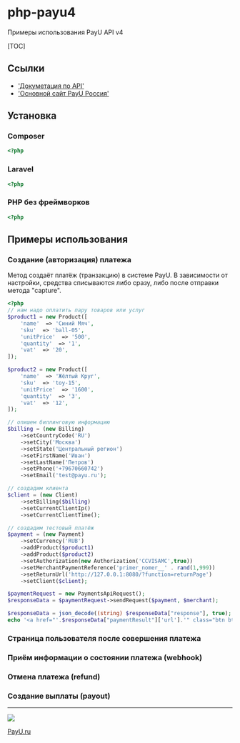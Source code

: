 # php-payu4
Примеры использования PayU API v4

[TOC]

## Ссылки
- ['Докуметация по API'](https://dev.payu.ru/ru/documents/apiv4/)
- ['Основной сайт PayU Россия'](https://payu.ru/)

## Установка
### Composer
```php
<?php

```
### Laravel
```php
<?php

```
### PHP без фреймворков
```php
<?php

```
## Примеры использования
### Создание (авторизация) платежа
Метод создаёт платёж (транзакцию) в системе PayU.
В зависимости от настройки, средства списываются либо сразу, 
либо после отправки метода "capture". 
```php
<?php
// нам надо оплатить пару товаров или услуг
$product1 = new Product([
	'name'  => 'Синий Мяч',
	'sku'  => 'ball-05',
	'unitPrice'  => '500',
	'quantity'  => '1',
	'vat'  => '20',
]);

$product2 = new Product([
	'name'  => 'Жёлтый Круг',
	'sku'  => 'toy-15',
	'unitPrice'  => '1600',
	'quantity'  => '3',
	'vat'  => '12',
]);

// опишем биллинговую информацию
$billing = (new Billing)
	->setCountryCode('RU')
	->setCity('Москва')
	->setState('Центральный регион')
	->setFirstName('Иван')
	->setLastName('Петров')
	->setPhone('+79670660742')
	->setEmail('test@payu.ru');

// создадим клиента
$client = (new Client)
	->setBilling($billing)
	->setCurrentClientIp()
	->setCurrentClientTime();

// создадим тестовый платёж
$payment = (new Payment)
	->setCurrency('RUB')
	->addProduct($product1)
	->addProduct($product2)
	->setAuthorization(new Authorization('CCVISAMC',true))
	->setMerchantPaymentReference('primer_nomer__' . rand(1,999))
	->setReturnUrl('http://127.0.0.1:8080/?function=returnPage')
	->setClient($client);

$paymentRequest = new PaymentsApiRequest();
$responseData = $paymentRequest->sendRequest($payment, $merchant);

$responseData = json_decode((string) $responseData["response"], true);
echo '<a href="'.$responseData["paymentResult"]['url'].'" class="btn btn-success" target="_b" rel="noopener"> ОПЛАТА </a>';
```
### Страница пользователя после совершения платежа

### Приём информации о состоянии платежа (webhook)

### Отмена платежа (refund)

### Создание выплаты (payout)

-------------
![](https://www.nco-payu.ru/media/images/global/payu@2x.png)
 
[PayU.ru](https://PayU.ru/ "Платёжная система для сайтов и не только")
